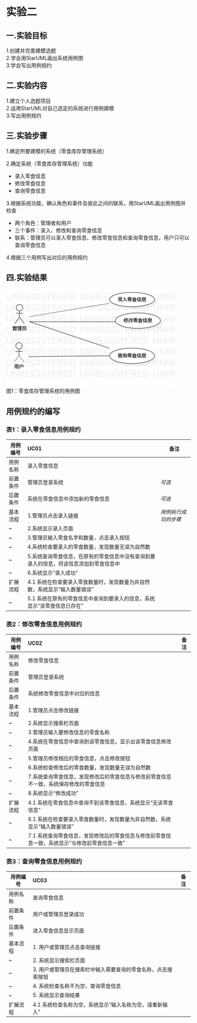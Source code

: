 # 实验二

## 一.实验目标

1.创建并完善建模选题  
2.学会用StarUML画出系统用例图  
3.学会写出用例规约

## 二.实验内容

1.建立个人选题项目  
2.运用StarUML对自己选定的系统进行用例建模  
3.写出用例规约

## 三.实验步骤

1.确定所要建模的系统（零食库存管理系统）

2.确定系统（零食库存管理系统）功能  
- 录入零食信息  
- 修改零食信息  
- 查询零食信息

3.根据系统功能，确认角色和事件及彼此之间的联系，用StarUML画出用例图并检查  
- 两个角色：管理者和用户  
- 三个事件：录入、修改和查询零食信息  
- 联系：管理员可以录入零食信息、修改零食信息和查询零食信息，用户只可以查询零食信息

4.根据三个用例写出对应的用例规约

## 四.实验结果

![用例图](./Lab2_UseCaseDiagram.jpg)  
图1：零食库存管理系统的用例图

## 用例规约的编写

### 表1：录入零食信息用例规约  

用例编号  | UC01 | 备注  
-|:-|-  
用例名称  | 录入零食信息 |   
前置条件  | 管理员登录系统 | *可选*   
后置条件  | 系统在零食信息中添加新的零食信息 | *可选*   
基本流程  | 1.管理员点击录入链接 |*用例执行成功的步骤*    
~| 2.系统显示录入页面 |   
~| 3.管理员输入零食名字和数量，点击录入按钮 |  
~| 4.系统检查要录入的零食数量，发现数量无误为自然数 |  
~| 5.系统查询零食信息，在原有的零食信息中没有查询到要录入的信息，将该信息添加到零食信息中 |   
~| 6.系统显示“录入成功” |  
扩展流程  | 4.1 系统在检查要录入零食数量时，发现数量为非自然数，系统显示“输入数量错误” |   
~| 5.1 系统在原有的零食信息中查询到要录入的信息，系统显示“该零食信息已存在” |  

### 表2：修改零食信息用例规约  

用例编号  | UC02 | 备注  
-|:-|-  
用例名称  | 修改零食信息 |   
前置条件  | 管理员登录系统 |   
后置条件  | 系统修改零食信息中对应的信息 | 
基本流程  | 1.管理员点击修改链接 |   
~| 2.系统显示搜索栏页面 |  
~| 3.管理员输入要修改信息的零食名称 |  
~| 4.系统在零食信息中查询到该零食信息，显示出该零食信息修改页面 |  
~| 5.管理员修改相应的零食信息，点击修改按钮 |  
~| 6.系统检查修改后的零食数量，发现数量无误为自然数 |    
~| 7.系统查询零食信息，发现修改后的零食信息与修改前零食信息不一致，系统保存修改的零食信息 | 
~| 8.系统显示“修改成功” |  
扩展流程  | 4.1 系统在零食信息中查询不到该零食信息，系统显示“无该零食信息” |
~| 6.1 系统在检查要录入零食数量时，发现数量为非自然数，系统显示“输入数量错误” |   
~| 7.1 系统查询零食信息，发现修改后的零食信息与修改前零食信息一致，系统显示“与修改前零食信息一致” |  


### 表3：查询零食信息用例规约  

用例编号  | UC03 | 备注  
-|:-|-  
用例名称  | 查询零食信息 |    
前置条件  | 用户或管理员登录成功 |   
后置条件  | 进入零食信息显示页面 |  
基本流程  | 1. 用户或管理员点击查询链接 |  
~| 2. 系统显示搜索栏页面 |
~| 3. 用户或管理员在搜索栏中输入需要查询的零食名称，点击搜索按钮 |
~| 4. 系统检查名称不为空，查询零食信息|
~| 5. 系统显示查询结果|
扩展流程  | 4.1 系统检查名称为空，系统显示“输入名称为空，请重新输入”|
